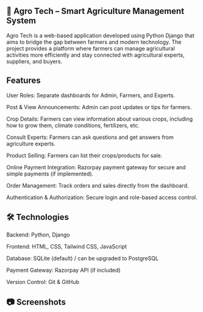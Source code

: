 🌱 Agro Tech – Smart Agriculture Management System
---------------------------------------------------
Agro Tech is a web-based application developed using Python Django that aims to bridge the gap between farmers and modern technology. 
The project provides a platform where farmers can manage agricultural activities more efficiently and stay connected with 
agricultural experts, suppliers, and buyers.


Features
---------

User Roles: Separate dashboards for Admin, Farmers, and Experts.

Post & View Announcements: Admin can post updates or tips for farmers.

Crop Details: Farmers can view information about various crops, including how to grow them, climate conditions, fertilizers, etc.

Consult Experts: Farmers can ask questions and get answers from agriculture experts.

Product Selling: Farmers can list their crops/products for sale.

Online Payment Integration: Razorpay payment gateway for secure and simple payments (if implemented).

Order Management: Track orders and sales directly from the dashboard.

Authentication & Authorization: Secure login and role-based access control.


🛠️ Technologies
----------------

Backend: Python, Django

Frontend: HTML, CSS, Tailwind CSS, JavaScript

Database: SQLite (default) / can be upgraded to PostgreSQL

Payment Gateway: Razorpay API (if included)

Version Control: Git & GitHub


📷 Screenshots
---------------

